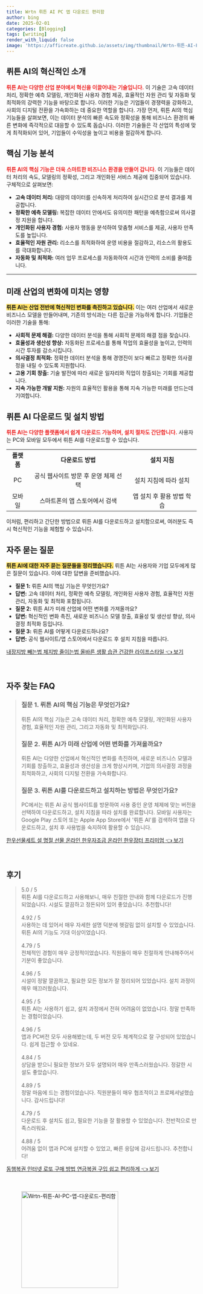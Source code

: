 ```yaml
---
title: Wrtn 뤼튼 AI PC 앱 다운로드 편리함
author: bing
date: 2025-02-01
categories: [Blogging]
tags: [writing]
render_with_liquid: false
image: 'https://afficreate.github.io/assets/img/thumbnail/Wrtn-뤼튼-AI-PC-앱-다운로드-편리함.webp'
---
```



<h2 id='뤼튼AI소개'>뤼튼 AI의 혁신적인 소개</h2>

<p><b><span style="color: #ee2323;">뤼튼 AI는 다양한 산업 분야에서 혁신을 이끌어내는 기술입니다.</span></b> 이 기술은 고속 데이터 처리, 정확한 예측 모델링, 개인화된 사용자 경험 제공, 효율적인 자원 관리 및 자동화 및 최적화의 강력한 기능을 바탕으로 합니다. 이러한 기능은 기업들이 경쟁력을 강화하고, 사회의 디지털 전환을 가속화하는 데 중요한 역할을 합니다. 가장 먼저, 뤼튼 AI의 핵심 기능들을 살펴보면, 이는 데이터 분석의 빠른 속도와 정확성을 통해 비즈니스 환경의 빠른 변화에 즉각적으로 대응할 수 있도록 돕습니다. 이러한 기술들은 각 산업의 특성에 맞게 최적화되어 있어, 기업들이 수익성을 높이고 비용을 절감하게 합니다.</p>

<h2 id='핵심기능'>핵심 기능 분석</h2>

<p><b><span style="color: #ee2323;">뤼튼 AI의 핵심 기능은 더욱 스마트한 비즈니스 환경을 만들어 갑니다.</span></b> 이 기능들은 데이터 처리의 속도, 모델링의 정확성, 그리고 개인화된 서비스 제공에 집중되어 있습니다. 구체적으로 살펴보면:</p>

<ul>
    <li><b>고속 데이터 처리:</b> 대량의 데이터를 신속하게 처리하여 실시간으로 분석 결과를 제공합니다.</li>
    <li><b>정확한 예측 모델링:</b> 복잡한 데이터 안에서도 유의미한 패턴을 예측함으로써 의사결정 지원을 합니다.</li>
    <li><b>개인화된 사용자 경험:</b> 사용자 행동을 분석하여 맞춤형 서비스를 제공, 사용자 만족도를 높입니다.</li>
    <li><b>효율적인 자원 관리:</b> 리소스를 최적화하여 운영 비용을 절감하고, 리소스의 활용도를 극대화합니다.</li>
    <li><b>자동화 및 최적화:</b> 여러 업무 프로세스를 자동화하여 시간과 인력의 소비를 줄여줍니다.</li>
</ul>

<hr />

<h2 id='미래산업변화'>미래 산업의 변화에 미치는 영향</h2>

<p><b><span style="background-color: #ffe066;">뤼튼 AI는 산업 전반에 혁신적인 변화를 촉진하고 있습니다.</span></b> 이는 여러 산업에서 새로운 비즈니스 모델을 만들어내며, 기존의 방식과는 다른 접근을 가능하게 합니다. 기업들은 이러한 기술을 통해:</p>

<ul>
    <li><b>사회적 문제 해결:</b> 다양한 데이터 분석을 통해 사회적 문제의 해결 점을 찾습니다.</li>
    <li><b>효율성과 생산성 향상:</b> 자동화된 프로세스를 통해 작업의 효율성을 높이고, 인력의 시간 투자를 감소시킵니다.</li>
    <li><b>의사결정 최적화:</b> 정확한 데이터 분석을 통해 경영진이 보다 빠르고 정확한 의사결정을 내릴 수 있도록 지원합니다.</li>
    <li><b>고용 기회 창출:</b> 기술 발전에 따라 새로운 일자리와 직업이 창출되는 기회를 제공합니다.</li>
    <li><b>지속 가능한 개발 지원:</b> 자원의 효율적인 활용을 통해 지속 가능한 미래를 만드는데 기여합니다.</li>
</ul>

<h2 id='다운로드방법'>뤼튼 AI 다운로드 및 설치 방법</h2>

<p><b><span style="color: #ee2323;">뤼튼 AI는 다양한 플랫폼에서 쉽게 다운로드 가능하며, 설치 절차도 간단합니다.</span></b> 사용자는 PC와 모바일 모두에서 뤼튼 AI를 다운로드할 수 있습니다.</p>

<table>
    <tr>
        <td style="text-align: center; height: 17px;"><b>플랫폼</b></td>
        <td style="text-align: center; height: 17px;"><b>다운로드 방법</b></td>
        <td style="text-align: center; height: 17px;"><b>설치 지침</b></td>
    </tr>
    <tr>
        <td style="text-align: center; height: 17px;">PC</td>
        <td style="text-align: center; height: 17px;">공식 웹사이트 방문 후 운영 체제 선택</td>
        <td style="text-align: center; height: 17px;">설치 지침에 따라 설치</td>
    </tr>
    <tr>
        <td style="text-align: center; height: 17px;">모바일</td>
        <td style="text-align: center; height: 17px;">스마트폰의 앱 스토어에서 검색</td>
        <td style="text-align: center; height: 17px;">앱 설치 후 활용 방법 학습</td>
    </tr>
</table>

<p>이처럼, 편리하고 간단한 방법으로 뤼튼 AI를 다운로드하고 설치함으로써, 여러분도 즉시 혁신적인 기능을 체험할 수 있습니다.</p>

<h2 id='자주묻는질문'>자주 묻는 질문</h2>

<p><b><span style="background-color: #ffe066;">뤼튼 AI에 대한 자주 묻는 질문들을 정리했습니다.</span></b> 뤼튼 AI는 사용자와 기업 모두에게 많은 질문이 있습니다. 이에 대한 답변을 준비했습니다.</p>

<ul>
    <li><b>질문 1:</b> 뤼튼 AI의 핵심 기능은 무엇인가요?</li>
    <li><b>답변:</b> 고속 데이터 처리, 정확한 예측 모델링, 개인화된 사용자 경험, 효율적인 자원 관리, 자동화 및 최적화 포함됩니다.</li>
    <li><b>질문 2:</b> 뤼튼 AI가 미래 산업에 어떤 변화를 가져올까요?</li>
    <li><b>답변:</b> 혁신적인 변화 촉진, 새로운 비즈니스 모델 창출, 효율성 및 생산성 향상, 의사결정 최적화 등입니다.</li>
    <li><b>질문 3:</b> 뤼튼 AI를 어떻게 다운로드하나요?</li>
    <li><b>답변:</b> 공식 웹사이트/앱 스토어에서 다운로드 후 설치 지침을 따릅니다.</li>
</ul>


<p><a class="click-button" title="내장지방 빼는법 체지방 줄이는법 올바른 생활 습관 건강한 라이프스타일" href="https://afficreate.github.io/posts/%EB%82%B4%EC%9E%A5%EC%A7%80%EB%B0%A9-%EB%B9%BC%EB%8A%94%EB%B2%95-%EC%B2%B4%EC%A7%80%EB%B0%A9-%EC%A4%84%EC%9D%B4%EB%8A%94%EB%B2%95-%EC%98%AC%EB%B0%94%EB%A5%B8-%EC%83%9D%ED%99%9C-%EC%8A%B5%EA%B4%80-%EA%B1%B4%EA%B0%95%ED%95%9C-%EB%9D%BC%EC%9D%B4%ED%94%84%EC%8A%A4%ED%83%80%EC%9D%BC/" rel="dofollow">내장지방 빼는법 체지방 줄이는법 올바른 생활 습관 건강한 라이프스타일 👈 보기</a></p><br>
<h2 id='자주_찾는_FAQ'>자주 찾는 FAQ</h2>
<div itemscope="" itemtype="https://schema.org/FAQPage"> 
<blockquote> 
<div itemscope="" itemprop="mainEntity" itemtype="https://schema.org/Question"> 
<h3 itemprop="name">질문 1. 뤼튼 AI의 핵심 기능은 무엇인가요?</h3> 
<div itemscope="" itemprop="acceptedAnswer" itemtype="https://schema.org/Answer"> 
<span itemprop="text"> 
<p>뤼튼 AI의 핵심 기능은 고속 데이터 처리, 정확한 예측 모델링, 개인화된 사용자 경험, 효율적인 자원 관리, 그리고 자동화 및 최적화입니다.</p> 
</span> 
</div> 
</div> 

<div itemscope="" itemprop="mainEntity" itemtype="https://schema.org/Question"> 
<h3 itemprop="name">질문 2. 뤼튼 AI가 미래 산업에 어떤 변화를 가져올까요?</h3> 
<div itemscope="" itemprop="acceptedAnswer" itemtype="https://schema.org/Answer"> 
<span itemprop="text"> 
<p>뤼튼 AI는 다양한 산업에서 혁신적인 변화를 촉진하며, 새로운 비즈니스 모델과 기회를 창출하고, 효율성과 생산성을 크게 향상시키며, 기업의 의사결정 과정을 최적화하고, 사회의 디지털 전환을 가속화합니다.</p> 
</span> 
</div> 
</div> 

<div itemscope="" itemprop="mainEntity" itemtype="https://schema.org/Question"> 
<h3 itemprop="name">질문 3. 뤼튼 AI를 다운로드하고 설치하는 방법은 무엇인가요?</h3> 
<div itemscope="" itemprop="acceptedAnswer" itemtype="https://schema.org/Answer"> 
<span itemprop="text"> 
<p>PC에서는 뤼튼 AI 공식 웹사이트를 방문하여 사용 중인 운영 체제에 맞는 버전을 선택하여 다운로드하고, 설치 지침을 따라 설치를 완료합니다. 모바일 사용자는 Google Play 스토어 또는 Apple App Store에서 '뤼튼 AI'를 검색하여 앱을 다운로드하고, 설치 후 사용법을 숙지하여 활용할 수 있습니다.</p> 
</span> 
</div> 
</div> 
</blockquote> 
</div>
<p><a class="click-button" title="한우선물세트 설 명절 선물 온라인 한우자조금 온라인 한우장터 프리미엄" href="https://afficreate.github.io/posts/%ED%95%9C%EC%9A%B0%EC%84%A0%EB%AC%BC%EC%84%B8%ED%8A%B8-%EC%84%A4-%EB%AA%85%EC%A0%88-%EC%84%A0%EB%AC%BC-%EC%98%A8%EB%9D%BC%EC%9D%B8-%ED%95%9C%EC%9A%B0%EC%9E%90%EC%A1%B0%EA%B8%88-%EC%98%A8%EB%9D%BC%EC%9D%B8-%ED%95%9C%EC%9A%B0%EC%9E%A5%ED%84%B0-%ED%94%84%EB%A6%AC%EB%AF%B8%EC%97%84/" rel="dofollow">한우선물세트 설 명절 선물 온라인 한우자조금 온라인 한우장터 프리미엄 👈 보기</a></p><br>
<h2 id='후기'>후기</h2>
<div itemscope itemtype="https://schema.org/Product">
  <blockquote>
  <div itemprop="review" itemscope itemtype="https://schema.org/Review">
      <div itemprop="reviewRating" itemscope itemtype="https://schema.org/Rating"> <span itemprop="ratingValue">5.0</span> / <span itemprop="bestRating">5</span> </div>
      <span itemprop="reviewBody">뤼튼 AI를 다운로드하고 사용해보니, 매우 친절한 안내와 함께 다운로드가 진행되었습니다. 시설도 깔끔하고 정돈되어 있어 좋았습니다. 추천합니다!</span>
  </div>
  <br>
  <div itemprop="review" itemscope itemtype="https://schema.org/Review">
      <div itemprop="reviewRating" itemscope itemtype="https://schema.org/Rating"> <span itemprop="ratingValue">4.92</span> / <span itemprop="bestRating">5</span> </div>
      <span itemprop="reviewBody">사용하는 데 있어서 매우 자세한 설명 덕분에 헷갈림 없이 설치할 수 있었습니다. 뤼튼 AI의 기능도 기대 이상이었습니다.</span>
  </div>
  <br>
  <div itemprop="review" itemscope itemtype="https://schema.org/Review">
      <div itemprop="reviewRating" itemscope itemtype="https://schema.org/Rating"> <span itemprop="ratingValue">4.79</span> / <span itemprop="bestRating">5</span> </div>
      <span itemprop="reviewBody">전체적인 경험이 매우 긍정적이었습니다. 직원들이 매우 친절하게 안내해주어서 기분이 좋았습니다.</span>
  </div>
  <br>
  <div itemprop="review" itemscope itemtype="https://schema.org/Review">
      <div itemprop="reviewRating" itemscope itemtype="https://schema.org/Rating"> <span itemprop="ratingValue">4.96</span> / <span itemprop="bestRating">5</span> </div>
      <span itemprop="reviewBody">시설이 정말 깔끔하고, 필요한 모든 정보가 잘 정리되어 있었습니다. 설치 과정이 매우 매끄러웠습니다.</span>
  </div>
  <br>
  <div itemprop="review" itemscope itemtype="https://schema.org/Review">
      <div itemprop="reviewRating" itemscope itemtype="https://schema.org/Rating"> <span itemprop="ratingValue">4.95</span> / <span itemprop="bestRating">5</span> </div>
      <span itemprop="reviewBody">뤼튼 AI는 사용하기 쉽고, 설치 과정에서 전혀 어려움이 없었습니다. 정말 만족하는 경험이었습니다.</span>
  </div>
  <br>
  <div itemprop="review" itemscope itemtype="https://schema.org/Review">
      <div itemprop="reviewRating" itemscope itemtype="https://schema.org/Rating"> <span itemprop="ratingValue">4.96</span> / <span itemprop="bestRating">5</span> </div>
      <span itemprop="reviewBody">앱과 PC버전 모두 사용해봤는데, 두 버전 모두 체계적으로 잘 구성되어 있었습니다. 쉽게 접근할 수 있네요.</span>
  </div>
  <br>
  <div itemprop="review" itemscope itemtype="https://schema.org/Review">
      <div itemprop="reviewRating" itemscope itemtype="https://schema.org/Rating"> <span itemprop="ratingValue">4.84</span> / <span itemprop="bestRating">5</span> </div>
      <span itemprop="reviewBody">상담을 받으니 필요한 정보가 모두 설명되어 매우 만족스러웠습니다. 정갈한 시설도 좋았습니다.</span>
  </div>
  <br>
  <div itemprop="review" itemscope itemtype="https://schema.org/Review">
      <div itemprop="reviewRating" itemscope itemtype="https://schema.org/Rating"> <span itemprop="ratingValue">4.89</span> / <span itemprop="bestRating">5</span> </div>
      <span itemprop="reviewBody">정말 마음에 드는 경험이었습니다. 직원분들이 매우 협조적이고 프로페셔널했습니다. 감사드립니다!</span>
  </div>
  <br>
  <div itemprop="review" itemscope itemtype="https://schema.org/Review">
      <div itemprop="reviewRating" itemscope itemtype="https://schema.org/Rating"> <span itemprop="ratingValue">4.79</span> / <span itemprop="bestRating">5</span> </div>
      <span itemprop="reviewBody">다운로드 후 설치도 쉽고, 필요한 기능을 잘 활용할 수 있었습니다. 전반적으로 만족스러워요.</span>
  </div>
  <br>
  <div itemprop="review" itemscope itemtype="https://schema.org/Review">
      <div itemprop="reviewRating" itemscope itemtype="https://schema.org/Rating"> <span itemprop="ratingValue">4.88</span> / <span itemprop="bestRating">5</span> </div>
      <span itemprop="reviewBody">어려움 없이 앱과 PC에 설치할 수 있었고, 빠른 응답에 감사드립니다. 추천합니다!</span>
  </div>
  </blockquote>
</div>
<p><a class="click-button" title="동행복권 인터넷 로또 구매 방법 연금복권 구입 쉽고 편리하게" href="https://afficreate.github.io/posts/%EB%8F%99%ED%96%89%EB%B3%B5%EA%B6%8C-%EC%9D%B8%ED%84%B0%EB%84%B7-%EB%A1%9C%EB%98%90-%EA%B5%AC%EB%A7%A4-%EB%B0%A9%EB%B2%95-%EC%97%B0%EA%B8%88%EB%B3%B5%EA%B6%8C-%EA%B5%AC%EC%9E%85-%EC%89%BD%EA%B3%A0-%ED%8E%B8%EB%A6%AC%ED%95%98%EA%B2%8C/" rel="dofollow">동행복권 인터넷 로또 구매 방법 연금복권 구입 쉽고 편리하게 👈 보기</a></p><br>
<figure class="image"><img src="https://afficreate.github.io/assets/img/thumbnail/Wrtn-뤼튼-AI-PC-앱-다운로드-편리함.webp" alt="Wrtn-뤼튼-AI-PC-앱-다운로드-편리함" width="256" height="256"></figure>